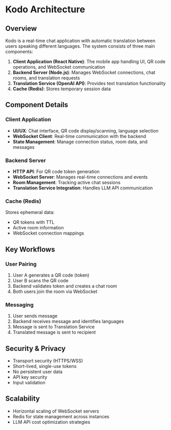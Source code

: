 # Kodo Architecture

## Overview

Kodo is a real-time chat application with automatic translation between users speaking different languages. The system consists of three main components:

1. **Client Application (React Native)**: The mobile app handling UI, QR code operations, and WebSocket communication
2. **Backend Server (Node.js)**: Manages WebSocket connections, chat rooms, and translation requests
3. **Translation Service (OpenAI API)**: Provides text translation functionality
4. **Cache (Redis)**: Stores temporary session data

## Component Details

### Client Application

- **UI/UX**: Chat interface, QR code display/scanning, language selection
- **WebSocket Client**: Real-time communication with the backend
- **State Management**: Manage connection status, room data, and messages

### Backend Server

- **HTTP API**: For QR code token generation
- **WebSocket Server**: Manages real-time connections and events
- **Room Management**: Tracking active chat sessions
- **Translation Service Integration**: Handles LLM API communication

### Cache (Redis)

Stores ephemeral data:
- QR tokens with TTL
- Active room information
- WebSocket connection mappings

## Key Workflows

### User Pairing

1. User A generates a QR code (token)
2. User B scans the QR code
3. Backend validates token and creates a chat room
4. Both users join the room via WebSocket

### Messaging

1. User sends message
2. Backend receives message and identifies languages
3. Message is sent to Translation Service
4. Translated message is sent to recipient

## Security & Privacy

- Transport security (HTTPS/WSS)
- Short-lived, single-use tokens
- No persistent user data
- API key security
- Input validation

## Scalability

- Horizontal scaling of WebSocket servers
- Redis for state management across instances
- LLM API cost optimization strategies
